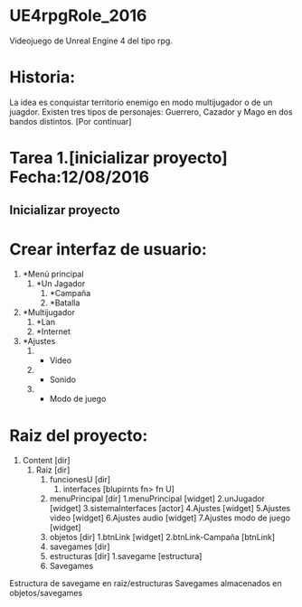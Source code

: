 # UE4rpgRole_2016

Videojuego de Unreal Engine 4 del tipo rpg.

# Historia:

La idea es conquistar territorio enemigo en modo multijugador o de un juagdor. Existen tres tipos de personajes: Guerrero, Cazador y Mago en dos bandos distintos. [Por continuar]

# Tarea 1.[inicializar proyecto] Fecha:12/08/2016

## Inicializar proyecto
# Crear interfaz de usuario:
1. *Menú principal
    1. *Un Jagador
        1. *Campaña
        2. *Batalla
2. *Multijugador
    1. *Lan
    2. *Internet
3. *Ajustes
    1. * Video
    2. * Sonido
    3. * Modo de juego
# Raiz del proyecto:
1. Content [dir]
    1. Raiz [dir]
        1. funcionesU [dir]
            1. interfaces [blupirnts fn> fn U]
        2. menuPrincipal [dir]
            1.menuPrincipal [widget]
            2.unJugador [widget]
            3.sistemaInterfaces [actor]
            4.Ajustes [widget]
            5.Ajustes video [widget]
            6.Ajustes audio [widget]
            7.Ajustes modo de juego [widget]
        3. objetos [dir]
            1.btnLink [widget]
            2.btnLink-Campaña [btnLink]
        4. savegames [dir]
        5. estructuras [dir]
            1.savegame [estructura]
        1. Savegames

Estructura de savegame en raiz/estructuras
Savegames almacenados en objetos/savegames

